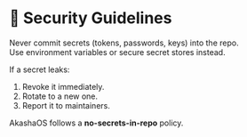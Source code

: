 # 🔐 Security Guidelines

Never commit secrets (tokens, passwords, keys) into the repo.  
Use environment variables or secure secret stores instead.

If a secret leaks:
1. Revoke it immediately.  
2. Rotate to a new one.  
3. Report it to maintainers.  

AkashaOS follows a **no-secrets-in-repo** policy.
